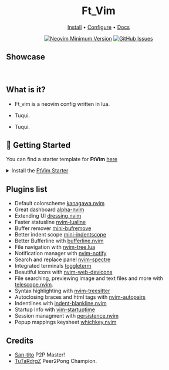 <h1 align="center">Ft_Vim</h1>

<div align="center">
	<a href="https://ftvim.github.io/installation">Install</a>
  <span> • </span>
       	<a href="https://ftvim.github.io/configuration">Configure</a>
  <span> • </span>
	<a href="https://ftvim.github.io">Docs</a>
  <p></p>
</div> 

<div align="center">
 
[![Neovim Minimum Version](https://img.shields.io/badge/Neovim-0.9.5-blueviolet.svg?style=flat-square&logo=Neovim&color=90E59A&logoColor=white)](https://github.com/neovim/neovim)
[![GitHub Issues](https://img.shields.io/github/issues/NvChad/NvChad.svg?style=flat-square&label=Issues&color=d77982)](https://github.com/FtVim/FtVim/issues)

  </div>

## Showcase

<img src="">
<img src="">

<img src="">
<img src="">

## What is it?

- Ft_vim is a neovim config written in lua.

- Tuqui.

- Tuqui.

## 🚀 Getting Started

You can find a starter template for **FtVim** [here](https://github.com/FtVim/starter)

<details><summary>Install the <a href="https://github.com/FtVim/starter">FtVim Starter</a></summary>

- Make a backup of your current Neovim files:

  ```sh
  mv ~/.config/nvim ~/.config/nvim.bak
  mv ~/.local/share/nvim ~/.local/share/nvim.bak
  ```

- Clone the starter

  ```sh
  git clone https://github.com/FtVim/starter ~/.config/nvim
  ```

- Remove the `.git` folder, so you can add it to your own repo later

  ```sh
  rm -rf ~/.config/nvim/.git
  ```

- Start Neovim!

  ```sh
  nvim
  ```

  Refer to the comments in the files on how to customize **FtVim**.

</details>

## Plugins list

- Default colorscheme [kanagawa.nvim](https://github.com/rebelot/kanagawa.nvim)
- Great dashboard [alpha-nvim](https://github.com/goolord/alpha-nvim)
- Extending UI [dressing.nvim](https://github.com/stevearc/dressing.nvim)
- Faster statusline [nvim-lualine](https://github.com/nvim-lualine/lualine.nvim)
- Buffer remover [mini-bufremove](https://github.com/echasnovski/mini.bufremove)
- Better indent scope [mini-indentscope](https://github.com/echasnovski/mini.indentscope)
- Better Bufferline with [bufferline.nvim](https://github.com/akinsho/bufferline.nvim)
- File navigation with [nvim-tree.lua](https://github.com/kyazdani42/nvim-tree.lua)
- Notification manager with [nvim-notify](https://github.com/rcarriga/nvim-notify)
- Search and replace panel [nvim-spectre](https://github.com/nvim-pack/nvim-spectre)
- Integrated terminals [toggleterm](https://github.com/akinsho/toggleterm.nvim)
- Beautiful icons with [nvim-web-devicons](https://github.com/kyazdani42/nvim-web-devicons)
- File searching, previewing image and text files and more with [telescope.nvim](https://github.com/nvim-telescope/telescope.nvim).
- Syntax highlighting with [nvim-treesitter](https://github.com/nvim-treesitter/nvim-treesitter)
- Autoclosing braces and html tags with [nvim-autopairs](https://github.com/windwp/nvim-autopairs)
- Indentlines with [indent-blankline.nvim](https://github.com/lukas-reineke/indent-blankline.nvim)
- Startup Info with [vim-startuptime](https://github.com/dstein64/vim-startuptime)
- Session managment with [persistence.nvim](https://github.com/folke/persistence.nvim)
- Popup mappings keysheet [whichkey.nvim](https://github.com/folke/which-key.nvim)

## Credits

- [San-tito](https://github.com/San-tito) P2P Master!
- [TuTaRdrgZ](https://github.com/TuTaRdrgZ) Peer2Pong Champion.


